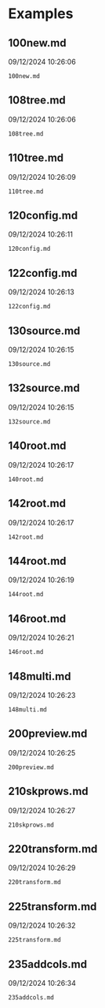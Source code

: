 # Examples

## 100new.md
09/12/2024 10:26:06

```{.include }
100new.md
```

## 108tree.md
09/12/2024 10:26:06

```{.include }
108tree.md
```

## 110tree.md
09/12/2024 10:26:09

```{.include }
110tree.md
```

## 120config.md
09/12/2024 10:26:11

```{.include }
120config.md
```

## 122config.md
09/12/2024 10:26:13

```{.include }
122config.md
```

## 130source.md
09/12/2024 10:26:15

```{.include }
130source.md
```

## 132source.md
09/12/2024 10:26:15

```{.include }
132source.md
```

## 140root.md
09/12/2024 10:26:17

```{.include }
140root.md
```

## 142root.md
09/12/2024 10:26:17

```{.include }
142root.md
```

## 144root.md
09/12/2024 10:26:19

```{.include }
144root.md
```

## 146root.md
09/12/2024 10:26:21

```{.include }
146root.md
```

## 148multi.md
09/12/2024 10:26:23

```{.include }
148multi.md
```

## 200preview.md
09/12/2024 10:26:25

```{.include }
200preview.md
```

## 210skprows.md
09/12/2024 10:26:27

```{.include }
210skprows.md
```

## 220transform.md
09/12/2024 10:26:29

```{.include }
220transform.md
```

## 225transform.md
09/12/2024 10:26:32

```{.include }
225transform.md
```

## 235addcols.md
09/12/2024 10:26:34

```{.include }
235addcols.md
```

